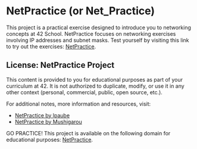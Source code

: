 # NetPractice (or Net_Practice)

This project is a practical exercise designed to introduce you to networking concepts at 42 School. NetPractice focuses on networking exercises involving IP addresses and subnet masks. Test yourself by visiting this link to try out the exercises: [NetPractice](https://amema42.github.io/NetPractice/).

## License: NetPractice Project

This content is provided to you for educational purposes as part of your curriculum at 42. It is not authorized to duplicate, modify, or use it in any other context (personal, commercial, public, open source, etc.).

For additional notes, more information and resources, visit:
- [NetPractice by lpaube](https://github.com/lpaube/NetPractice)
- [NetPractice by Mushigarou](https://github.com/Mushigarou/NetPractice)

GO PRACTICE! This project is available on the following domain for educational purposes: [NetPractice](https://amema42.github.io/NetPractice/).
